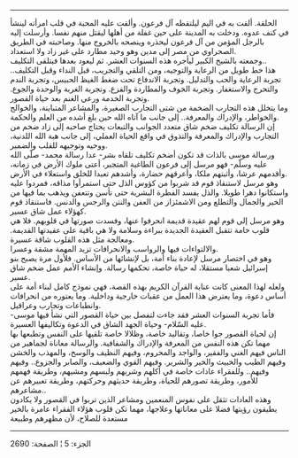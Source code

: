 ------------------------------------------------------------------------

الحلقة. ألقت به في اليم ليلتقطه آل فرعون. وألقت عليه المحبة في قلب
امرأته لينشأ في كنف عدوه. ودخلت به المدينة على حين غفلة من أهلها ليقتل
منهم نفسا. وأرسلت إليه بالرجل المؤمن من آل فرعون ليحذره وينصحه بالخروج
منها. وصاحبته في الطريق الصحراوي من مصر إلى مدين وهو وحيد مطارد على غير
زاد ولا استعداد.  
وجمعته بالشيخ الكبير ليأجره هذه السنوات العشر. ثم ليعود بعدها فيتلقى
التكليف..  
هذا خط طويل من الرعاية والتوجيه، ومن التلقي والتجريب، قبل النداء وقبل
التكليف.. تجربة الرعاية والحب والتدليل. وتجربة الاندفاع تحت ضغط الغيظ
الحبيس، وتجربة الندم والتحرج والاستغفار. وتجربة الخوف والمطاردة والفزع.
وتجربة الغربة والوحدة والجوع. وتجربة الخدمة ورعي الغنم بعد حياة
القصور.  
وما يتخلل هذه التجارب الضخمة من شتى التجارب الصغيرة، والمشاعر المتباينة،
والخوالج والخواطر، والإدراك والمعرفة.. إلى جانب ما آتاه الله حين بلغ
أشده من العلم والحكمة.  
إن الرسالة تكليف ضخم شاق متعدد الجوانب والتبعات يحتاج صاحبه إلى زاد ضخم
من التجارب والإدراك والمعرفة والتذوق في واقع الحياة العملي، إلى جانب هبة
الله اللدنية، ووحيه وتوجيهه للقلب والضمير.  
ورسالة موسى بالذات قد تكون أضخم تكليف تلقاه بشر- عدا رسالة محمد- صلّى
الله عليه وسلّم- فهو مرسل إلى فرعون الطاغية المتجبر، أعتى ملوك الأرض في
زمانه، وأقدمهم عرشا، وأثبتهم ملكا، وأعرقهم حضارة، وأشدهم تعبدا للخلق
واستعلاء في الأرض.  
وهو مرسل لاستنقاذ قوم قد شربوا من كؤوس الذل حتى استمرأوا مذاقه، فمردوا
عليه واستكانوا دهرا طويلا. والذل يفسد الفطرة البشرية حتى تأسن وتتعفن
ويذهب بما فيها من الخير والجمال والتطلع ومن الاشمئزاز من العفن والنتن
والرجس والدنس. فاستنقاذ قوم كهؤلاء عمل شاق عسير.  
وهو مرسل إلى قوم لهم عقيدة قديمة انحرفوا عنها، وفسدت صورتها في قلوبهم.
فلا هي قلوب خامة تتقبل العقيدة الجديدة ببراءة وسلامة ولا هي باقية على
عقيدتها القديمة. ومعالجة مثل هذه القلوب شاقة عسيرة.  
والالتواءات فيها والرواسب والانحرافات تزيد المهمة مشقة وعسرا.  
وهو في اختصار مرسل لإعادة بناء أمة، بل لإنشائها من الأساس. فلأول مرة
يصبح بنو إسرائيل شعبا مستقلا، له حياة خاصة، تحكمها رسالة. وإنشاء الأمم
عمل ضخم شاق عسير.  
ولعله لهذا المعنى كانت عناية القرآن الكريم بهذه القصة، فهي نموذج كامل
لبناء أمة على أساس دعوة، وما يعترض هذا العمل من عقبات خارجية وداخلية.
وما يعتوره من انحرافات وانطباعات وتجارب وعراقيل.  
فأما تجربة السنوات العشر فقد جاءت لتفصل بين حياة القصور التي نشأ فيها
موسى- عليه السّلام- وحياة الجهد الشاق في الدعوة وتكاليفها العسيرة.  
إن لحياة القصور جوا خاصا، وتقاليد خاصة، وظلالا خاصة تلقيها على النفس
وتطبعها بها مهما تكن هذه النفس من المعرفة والإدراك والشفافية. والرسالة
معاناة لجماهير من الناس فيهم الغني والفقير، والواجد والمحروم، وفيهم
النظيف والوسخ، والمهذب والخشن وفيهم الطيب والخبيث والخير والشرير. وفيهم
القوي والضعيف، والصابر والجزوع.. وفيهم وفيهم.. وللفقراء عادات خاصة في
أكلهم وشربهم ولبسهم ومشيهم، وطريقة فهمهم للأمور، وطريقة تصورهم للحياة،
وطريقة حديثهم وحركتهم، وطريقة تعبيرهم عن مشاعرهم..  
وهذه العادات تثقل على نفوس المنعمين ومشاعر الذين تربوا في القصور ولا
يكادون يطيقون رؤيتها فضلا على معاناتها وعلاجها، مهما تكن قلوب هؤلاء
الفقراء عامرة بالخير مستعدة للصلاح، لأن مظهرهم وطبيعة

------------------------------------------------------------------------

الجزء: 5 ¦ الصفحة: 2690
